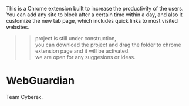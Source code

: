 This is a Chrome extension built to increase the productivity of the users. You can add any site to block after a certain time within a day, and also it customize the new tab page, which includes quick links to most visited websites. 


>>project is still under construction,  
>>you can download the project and drag the folder to chrome extension page and it will be activated.  
>>we are open for any suggesions or ideas. 

WebGuardian
===========
Team Cyberex.
